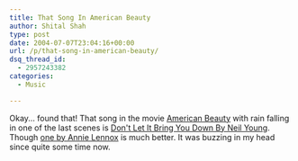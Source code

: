 ```yaml
---
title: That Song In American Beauty
author: Shital Shah
type: post
date: 2004-07-07T23:04:16+00:00
url: /p/that-song-in-american-beauty/
dsq_thread_id:
  - 2957243382
categories:
  - Music

---
```

Okay... found that! That song in the movie [American Beauty][1] with rain falling in one of the last scenes is <a href="http://launch.yahoo.com/song/default.asp?songID=609626" target="new">Don't Let It Bring You Down By Neil Young</a>. Though <a href="http://launch.yahoo.com/song/default.asp?songID=716366" target="new">one by Annie Lennox</a> is much better. It was buzzing in my head since quite some time now.

 [1]: http://http://www.imdb.com/title/tt0169547/